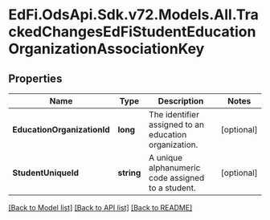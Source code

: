 # EdFi.OdsApi.Sdk.v72.Models.All.TrackedChangesEdFiStudentEducationOrganizationAssociationKey

## Properties

Name | Type | Description | Notes
------------ | ------------- | ------------- | -------------
**EducationOrganizationId** | **long** | The identifier assigned to an education organization. | [optional] 
**StudentUniqueId** | **string** | A unique alphanumeric code assigned to a student. | [optional] 

[[Back to Model list]](../../README.md#documentation-for-models) [[Back to API list]](../../README.md#documentation-for-api-endpoints) [[Back to README]](../../README.md)

